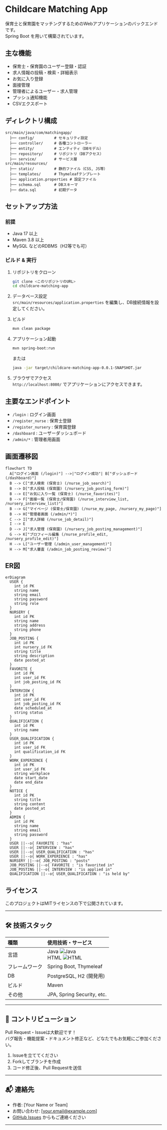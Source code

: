 # Childcare Matching App

保育士と保育園をマッチングするためのWebアプリケーションのバックエンドです。  
Spring Boot を用いて構築されています。

## 主な機能

- 保育士・保育園のユーザー登録・認証
- 求人情報の投稿・検索・詳細表示
- お気に入り登録
- 面接管理
- 管理者によるユーザー・求人管理
- プッシュ通知機能
- CSVエクスポート

## ディレクトリ構成

```
src/main/java/com/matchingapp/
  ├── config/         # セキュリティ設定
  ├── controller/     # 各種コントローラー
  ├── entity/         # エンティティ（DBモデル）
  ├── repository/     # リポジトリ（DBアクセス）
  ├── service/        # サービス層
src/main/resources/
  ├── static/         # 静的ファイル（CSS, JS等）
  ├── templates/      # Thymeleafテンプレート
  ├── application.properties # 設定ファイル
  ├── schema.sql      # DBスキーマ
  ├── data.sql        # 初期データ
```

## セットアップ方法

### 前提

- Java 17 以上
- Maven 3.8 以上
- MySQL などのRDBMS（H2等でも可）

### ビルド & 実行

1. リポジトリをクローン
    ```sh
    git clone <このリポジトリのURL>
    cd childcare-matching-app
    ```

2. データベース設定  
   `src/main/resources/application.properties` を編集し、DB接続情報を設定してください。

3. ビルド
    ```sh
    mvn clean package
    ```

4. アプリケーション起動
    ```sh
    mvn spring-boot:run
    ```
    または
    ```sh
    java -jar target/childcare-matching-app-0.0.1-SNAPSHOT.jar
    ```

5. ブラウザでアクセス  
   `http://localhost:8080/` でアプリケーションにアクセスできます。

## 主要なエンドポイント

- `/login` : ログイン画面
- `/register_nurse` : 保育士登録
- `/register_nursery` : 保育園登録
- `/dashboard` : ユーザーダッシュボード
- `/admin/*` : 管理者用画面

## 画面遷移図

```mermaid
flowchart TD
  A["ログイン画面 (/login)"] -->|"ログイン成功"| B["ダッシュボード (/dashboard)"]
  B --> C["求人検索 (保育士) (/nurse_job_search)"]
  B --> D["求人投稿 (保育園) (/nursery_job_posting_form)"]
  B --> E["お気に入り一覧 (保育士) (/nurse_favorites)"]
  B --> F["面接一覧 (保育士/保育園) (/nurse_interview_list, /nursery_interview_list)"]
  B --> G["マイページ (保育士/保育園) (/nurse_my_page, /nursery_my_page)"]
  B --> H["管理者画面 (/admin/*)"]
  C --> I["求人詳細 (/nurse_job_detail)"]
  I --> E
  D --> J["求人管理 (保育園) (/nursery_job_posting_management)"]
  G --> K["プロフィール編集 (/nurse_profile_edit, /nursery_profile_edit)"]
  H --> L["ユーザー管理 (/admin_user_management)"]
  H --> M["求人審査 (/admin_job_posting_review)"]
```

## ER図

```mermaid
erDiagram
  USER {
    int id PK
    string name
    string email
    string password
    string role
  }
  NURSERY {
    int id PK
    string name
    string address
    string phone
  }
  JOB_POSTING {
    int id PK
    int nursery_id FK
    string title
    string description
    date posted_at
  }
  FAVORITE {
    int id PK
    int user_id FK
    int job_posting_id FK
  }
  INTERVIEW {
    int id PK
    int user_id FK
    int job_posting_id FK
    date scheduled_at
    string status
  }
  QUALIFICATION {
    int id PK
    string name
  }
  USER_QUALIFICATION {
    int id PK
    int user_id FK
    int qualification_id FK
  }
  WORK_EXPERIENCE {
    int id PK
    int user_id FK
    string workplace
    date start_date
    date end_date
  }
  NOTICE {
    int id PK
    string title
    string content
    date posted_at
  }
  ADMIN {
    int id PK
    string name
    string email
    string password
  }
  USER ||--o{ FAVORITE : "has"
  USER ||--o{ INTERVIEW : "has"
  USER ||--o{ USER_QUALIFICATION : "has"
  USER ||--o{ WORK_EXPERIENCE : "has"
  NURSERY ||--o{ JOB_POSTING : "posts"
  JOB_POSTING ||--o{ FAVORITE : "is favorited in"
  JOB_POSTING ||--o{ INTERVIEW : "is applied in"
  QUALIFICATION ||--o{ USER_QUALIFICATION : "is held by"
```

## ライセンス

このプロジェクトはMITライセンスの下で公開されています。 

---

## 🛠️ 技術スタック

| 種類         | 使用技術・サービス         |
|:-------------|:--------------------------|
| 言語         | Java ![Java](https://img.shields.io/badge/Java-95%25-blue?logo=java) <br> HTML ![HTML](https://img.shields.io/badge/HTML-5%25-orange?logo=html5) |
| フレームワーク | Spring Boot, Thymeleaf    |
| DB           | PostgreSQL, H2 (開発用)   |
| ビルド       | Maven                     |
| その他       | JPA, Spring Security, etc.|

---

## 🤝 コントリビューション

Pull Request・Issueは大歓迎です！  
バグ報告・機能提案・ドキュメント修正など、どなたでもお気軽にご参加ください。

1. Issueを立ててください
2. Forkしてブランチを作成
3. コード修正後、Pull Requestを送信

---

## 📬 連絡先

- 作者: [Your Name or Team]
- お問い合わせ: [your.email@example.com]
- [GitHub Issues](https://github.com/your-repo/issues) からもご連絡ください

--- 